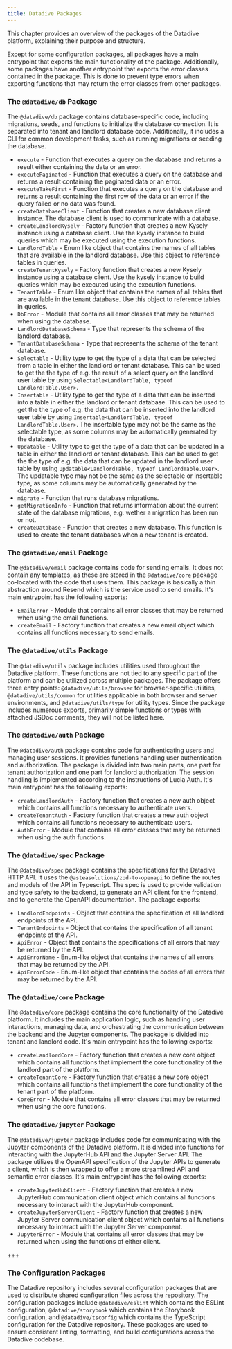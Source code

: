 ```yaml
---
title: Datadive Packages
---
```


This chapter provides an overview of the packages of the Datadive platform, explaining their purpose and structure.

Except for some configuration packages, all packages have a main entrypoint that exports the main functionality of the package. Additionally, some packages have another entrypoint that exports the error classes contained in the package. This is done to prevent type errors when exporting functions that may return the error classes from other packages.

### The `@datadive/db` Package

The `@datadive/db` package contains database-specific code, including migrations, seeds, and functions to initialize the database connection. It is separated into tenant and landlord database code. Additionally, it includes a CLI for common development tasks, such as running migrations or seeding the database.

- `execute` - Function that executes a query on the database and returns a result either containing the data or an error.
- `executePaginated` - Function that executes a query on the database and returns a result containing the paginated data or an error.
- `executeTakeFirst` - Function that executes a query on the database and returns a result containing the first row of the data or an error if the query failed or no data was found.
- `createDatabaseClient` - Function that creates a new database client instance. The database client is used to communicate with a database.
- `createLandlordKysely` - Factory function that creates a new Kysely instance using a database client. Use the kysely instance to build queries which may be executed using the execution functions.
- `LandlordTable` - Enum like object that contains the names of all tables that are available in the landlord database. Use this object to reference tables in queries.
- `createTenantKysely` - Factory function that creates a new Kysely instance using a database client. Use the kysely instance to build queries which may be executed using the execution functions.
- `TenantTable` - Enum like object that contains the names of all tables that are available in the tenant database. Use this object to reference tables in queries.
- `DbError` - Module that contains all error classes that may be returned when using the database.
- `LandlordDatabaseSchema` - Type that represents the schema of the landlord database.
- `TenantDatabaseSchema` - Type that represents the schema of the tenant database.
- `Selectable` - Utility type to get the type of a data that can be selected from a table in either the landlord or tenant database. This can be used to get the the type of e.g. the result of a select query on the landlord user table by using `Selectable<LandlordTable, typeof LandlordTable.User>`.
- `Insertable` - Utility type to get the type of a data that can be inserted into a table in either the landlord or tenant database. This can be used to get the the type of e.g. the data that can be inserted into the landlord user table by using `Insertable<LandlordTable, typeof LandlordTable.User>`. The insertable type may not be the same as the selectable type, as some columns may be automatically generated by the database.
- `Updatable` - Utility type to get the type of a data that can be updated in a table in either the landlord or tenant database. This can be used to get the the type of e.g. the data that can be updated in the landlord user table by using `Updatable<LandlordTable, typeof LandlordTable.User>`. The updatable type may not be the same as the selectable or insertable type, as some columns may be automatically generated by the database.
- `migrate` - Function that runs database migrations.
- `getMigrationInfo` - Function that returns information about the current state of the database migrations, e.g. wether a migration has been run or not.
- `createDatabase` - Function that creates a new database. This function is used to create the tenant databases when a new tenant is created.

### The `@datadive/email` Package

The `@datadive/email` package contains code for sending emails. It does not contain any templates, as these are stored in the `@datadive/core` package co-located with the code that uses them. This package is basically a thin abstraction around Resend which is the service used to send emails. It's main entrypoint has the following exports:

- `EmailError` - Module that contains all error classes that may be returned when using the email functions.
- `createEmail` - Factory function that creates a new email object which contains all functions necessary to send emails.

### The `@datadive/utils` Package

The `@datadive/utils` package includes utilities used throughout the Datadive platform. These functions are not tied to any specific part of the platform and can be utilized across multiple packages. The package offers three entry points: `@datadive/utils/browser` for browser-specific utilities, `@datadive/utils/common` for utilities applicable in both browser and server environments, and `@datadive/utils/type` for utility types. Since the package includes numerous exports, primarily simple functions or types with attached JSDoc comments, they will not be listed here.

### The `@datadive/auth` Package

The `@datadive/auth` package contains code for authenticating users and managing user sessions. It provides functions handling user authentication and authorization. The package is divided into two main parts, one part for tenant authorization and one part for landlord authorization. The session handling is implemented according to the instructions of Lucia Auth. It's main entrypoint has the following exports:

- `createLandlordAuth` - Factory function that creates a new auth object which contains all functions necessary to authenticate users.
- `createTenantAuth` - Factory function that creates a new auth object which contains all functions necessary to authenticate users.
- `AuthError` - Module that contains all error classes that may be returned when using the auth functions.

### The `@datadive/spec` Package

The `@datadive/spec` package contains the specifications for the Datadive HTTP API. It uses the `@asteasolutions/zod-to-openapi` to define the routes and models of the API in Typescript. The spec is used to provide validation and type safety to the backend, to generate an API client for the frontend, and to generate the OpenAPI documentation. The package exports:

- `LandlordEndpoints` - Object that contains the specification of all landlord endpoints of the API.
- `TenantEndpoints` - Object that contains the specification of all tenant endpoints of the API.
- `ApiError` - Object that contains the specifications of all errors that may be returned by the API.
- `ApiErrorName` - Enum-like object that contains the names of all errors that may be returned by the API.
- `ApiErrorCode` - Enum-like object that contains the codes of all errors that may be returned by the API.

### The `@datadive/core` Package

The `@datadive/core` package contains the core functionality of the Datadive platform. It includes the main application logic, such as handling user interactions, managing data, and orchestrating the communication between the backend and the Jupyter components. The package is divided into tenant and landlord code. It's main entrypoint has the following exports:

- `createLandlordCore` - Factory function that creates a new core object which contains all functions that implement the core functionality of the landlord part of the platform.
- `createTenantCore` - Factory function that creates a new core object which contains all functions that implement the core functionality of the tenant part of the platform.
- `CoreError` - Module that contains all error classes that may be returned when using the core functions.

### The `@datadive/jupyter` Package

The `@datadive/jupyter` package includes code for communicating with the Jupyter components of the Datadive platform. It is divided into functions for interacting with the JupyterHub API and the Jupyter Server API. The package utilizes the OpenAPI specification of the Jupyter APIs to generate a client, which is then wrapped to offer a more streamlined API and semantic error classes. It's main entrypoint has the following exports:

- `createJupyterHubClient` - Factory function that creates a new JupyterHub communication client object which contains all functions necessary to interact with the JupyterHub component.
- `createJupyterServerClient` - Factory function that creates a new Jupyter Server communication client object which contains all functions necessary to interact with the Jupyter Server component.
- `JupyterError` - Module that contains all error classes that may be returned when using the functions of either client.

+++

### The Configuration Packages

The Datadive repository includes several configuration packages that are used to distribute shared configuration files across the repository. The configuration packages include `@datadive/eslint` which contains the ESLint configuration, `@datadive/storybook` which contains the Storybook configuration, and `@datadive/tsconfig` which contains the TypeScript configuration for the Datadive repository. These packages are used to ensure consistent linting, formatting, and build configurations across the Datadive codebase.

